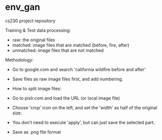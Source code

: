 # env_gan
cs230 project repository

Training & Test data processing:
- raw: the original files
- matched: image files that are matched (before, fire, after)
- unmatched: image files that are not matched

Methodology:
- Go to google.com and search 'california wildfire before and after'
- Save files as raw image files first, and add numbering.

- How to split image files:
- Go to pixlr.com and load the URL (or local image file)
- Choose 'crop' icon on the left, and set the 'width' as half of the original
  size.
- You don't need to execute 'apply', but can just save the selected part.
- Save as .png file format


